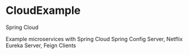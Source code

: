 # CloudExample
Spring Cloud


Example microservices with Spring Cloud
Spring Config Server, Netflix Eureka Server, Feign Clients
